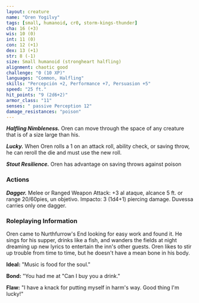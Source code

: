```yaml
---
layout: creature
name: "Oren Yogilvy"
tags: [small, humanoid, cr0, storm-kings-thunder]
cha: 16 (+3)
wis: 10 (0)
int: 11 (0)
con: 12 (+1)
dex: 13 (+1)
str: 8 (-1)
size: Small humanoid (strongheart halfling)
alignment: chaotic good
challenge: "0 (10 XP)"
languages: "Common, Halfling"
skills: "Percepción +2, Performance +7, Persuasion +5"
speed: "25 ft."
hit_points: "9 (2d6+2)"
armor_class: "11"
senses: " passive Perception 12"
damage_resistances: "poison"
---
```


***Halfling Nimbleness.*** Oren can move through the space of any creature that is of a size large than his.

***Lucky.*** When Oren rolls a 1 on an attack roll, ability check, or saving throw, he can reroll the die and must use the new roll.

***Stout Resilience.*** Oren has advantage on saving throws against poison

### Actions

***Dagger.*** Melee or Ranged Weapon Attack: +3 al ataque, alcance 5 ft. or range 20/60pies, un objetivo. Impacto: 3 (1d4+1) piercing damage. Duvessa carries only one dagger.

### Roleplaying Information

Oren came to Nurthfurrow's End looking for easy work and found it. He sings for his supper, drinks like a fish, and wanders the fields at night dreaming up new lyrics to entertain the inn's other guests. Oren likes to stir up trouble from time to time, but he doesn't  have a mean bone in his body.

**Ideal:** "Music is food for the soul."

**Bond:** "You had me at "Can I buy you a drink."

**Flaw:** "I have a knack for putting myself in harm's way. Good thing I'm lucky!"